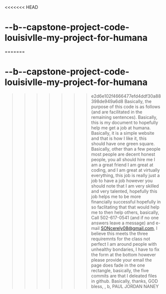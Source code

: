 <<<<<<< HEAD
# --b--capstone-project-code-louisivlle-my-project-for-humana
=======
# --b--capstone-project-code-louisivlle-my-project-for-humana
>>>>>>> e2d6e102f4666477efd4ddf30a88398de949a6d8
Basically, the purpose of this code is as follows (and are facilitated in the remaining sentences). Basically, this is my document to hopefully help me get a job at humana. Basically, it is a simple website and that is how I like it, this should have one green square. Basically, other than a few people most people are decent honest people, you all should hire me I am a great friend I am great at coding, and I am great at virtually everything, this job is really just a job to have a job however you should note that I am very skilled and very talented, hopefully this job helps me to be more financially successful hopefully in so faclitating that that would help me to then help others, basically, Call 502-617-0541 (and if no one answers leave a message) and e-mail SONcerely08@gmail.com, I believe this meets the three requiremnts for the class not perfect I am around people with unhealthy bondaries, I have to fix the form at the bottom however please provide your email the page does fade in the one rectangle, basically, the five commits are that I deleated files in github. Basically, thanks, GOD bless, , b, PAUL JORDAN NANEY